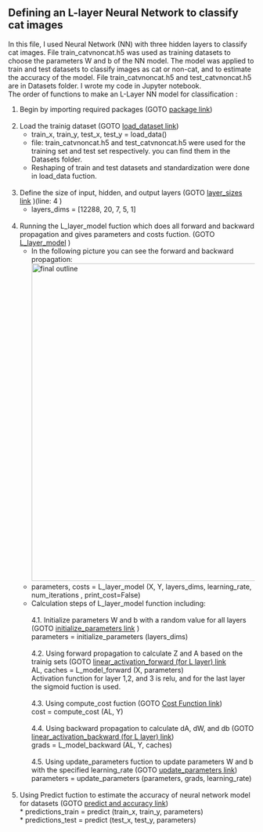 ## Defining an L-layer Neural Network to classify cat images<br />

In this file, I used Neural Network (NN) with three hidden layers to classify cat images. File train_catvnoncat.h5 was used as training datasets to choose the parameters W and b of the NN model. The model was applied to train and test datasets to classify images as cat or non-cat, and to estimate the accuracy of the model. File train_catvnoncat.h5 and test_catvnoncat.h5 are in Datasets folder. I wrote my code in Jupyter notebook.<br />
The order of functions to make an L-Layer NN model for classification :

1) Begin by importing required packages (GOTO [package link](https://github.com/Afsaneh-Karami/Neural-Networks-and-Deep-Learning/blob/main/A%20deep%20neural%20network%20with%20L%20layer/import%20package))<br /><br />
2) Load the trainig dataset (GOTO [load_dataset link](https://github.com/Afsaneh-Karami/Neural-Networks-and-Deep-Learning/blob/main/A%20deep%20neural%20network%20with%20L%20layer/load_data)) 
   * train_x, train_y, test_x, test_y = load_data()
   * file: train_catvnoncat.h5 and test_catvnoncat.h5 were used for the training set and test set respectively. you can find them in the Datasets folder.
   * Reshaping of train and test datasets and standardization were done in load_data fuction. <br /><br />   
3) Define the size of input, hidden, and output layers (GOTO [layer_sizes link](https://github.com/Afsaneh-Karami/Neural-Networks-and-Deep-Learning/blob/main/A%20deep%20neural%20network%20with%20L%20layer/predict%20train%20and%20test%20datasets) )(line: 4 )
   * layers_dims = [12288, 20, 7, 5, 1] <br /><br />
4) Running the L_layer_model fuction which does all forward and backward propagation and gives parameters and costs fuction. (GOTO [L_layer_model](https://github.com/Afsaneh-Karami/Neural-Networks-and-Deep-Learning/blob/main/A%20deep%20neural%20network%20with%20L%20layer/L_layer_model) )
   * In the following picture you can see the forward and backward propagation:<br /> 
<img width="648" alt="final outline" src="https://user-images.githubusercontent.com/78735911/136697715-dab597cc-5706-47f9-9cde-5684302c3362.png"><br />
   * parameters, costs = L_layer_model (X, Y, layers_dims, learning_rate, num_iterations , print_cost=False)<br />
   * Calculation steps of L_layer_model function including: <br /><br />
            4.1. Initialize parameters W and b with a random value for all layers (GOTO [initialize_parameters link](https://github.com/Afsaneh-Karami/Neural-Networks-and-Deep-Learning/blob/main/A%20deep%20neural%20network%20with%20L%20layer/initialize_parameters) )<br />
                parameters = initialize_parameters (layers_dims)<br />     
           4.2. Using forward propagation to calculate Z and A based on the trainig sets (GOTO [linear_activation_forward (for L layer) link](https://github.com/Afsaneh-Karami/Neural-Networks-and-Deep-Learning/blob/main/A%20deep%20neural%20network%20with%20L%20layer/linear_activation_forward%20(for%20L%20layer))<br />
                AL, caches = L_model_forward (X, parameters)<br />
                Activation function for layer 1,2, and 3 is relu, and for the last layer the sigmoid fuction is used.<br /><br /> 
           4.3. Using compute_cost fuction (GOTO [Cost Function link](https://github.com/Afsaneh-Karami/Neural-Networks-and-Deep-Learning/blob/main/A%20deep%20neural%20network%20with%20L%20layer/Cost%20Function ))<br />
                cost = compute_cost (AL, Y)<br /><br />
           4.4. Using backward propagation to calculate dA, dW, and db (GOTO [linear_activation_backward (for L layer) link](https://github.com/Afsaneh-Karami/Neural-Networks-and-Deep-Learning/blob/main/A%20deep%20neural%20network%20with%20L%20layer/linear_activation_backward%20(for%20L%20layer)))<br />
                grads = L_model_backward (AL, Y, caches)<br /><br />
           4.5. Using update_parameters fuction to update parameters W and b with the specified learning_rate (GOTO [update_parameters link](https://github.com/Afsaneh-Karami/Neural-Networks-and-Deep-Learning/blob/main/A%20deep%20neural%20network%20with%20L%20layer/update_parameters))<br />
                parameters = update_parameters (parameters, grads, learning_rate)<br /><br />
  5) Using Predict fuction to estimate the accuracy of neural network model for datasets (GOTO [predict and accuracy link](https://github.com/Afsaneh-Karami/Neural-Networks-and-Deep-Learning/blob/main/A%20deep%20neural%20network%20with%20L%20layer/predict%20and%20accuracy))<br />
    * predictions_train = predict (train_x, train_y, parameters)<br />
    * predictions_test = predict (test_x, test_y, parameters) <br />  
  
